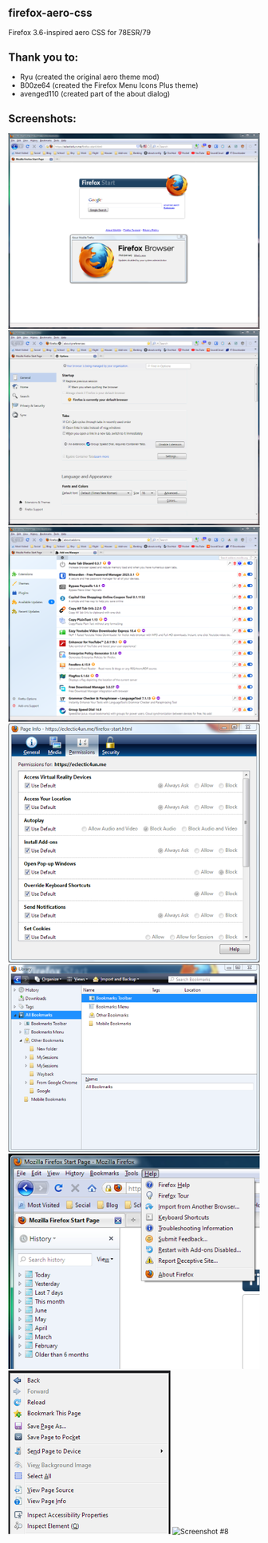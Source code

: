 ## firefox-aero-css
Firefox 3.6-inspired aero CSS for 78ESR/79

## Thank you to:

- Ryu (created the original aero theme mod)
- B00ze64 (created the Firefox Menu Icons Plus theme)
- avenged110 (created part of the about dialog)

## Screenshots:
![Screenshot #1](screenshot/1.png)
![Screenshot #2](screenshot/2.png)
![Screenshot #3](screenshot/3.png)
![Screenshot #4](screenshot/4.png)
![Screenshot #5](screenshot/5.png)
![Screenshot #6](screenshot/6.png)
![Screenshot #7](screenshot/7.png)
![Screenshot #8](screenshot/8.png)